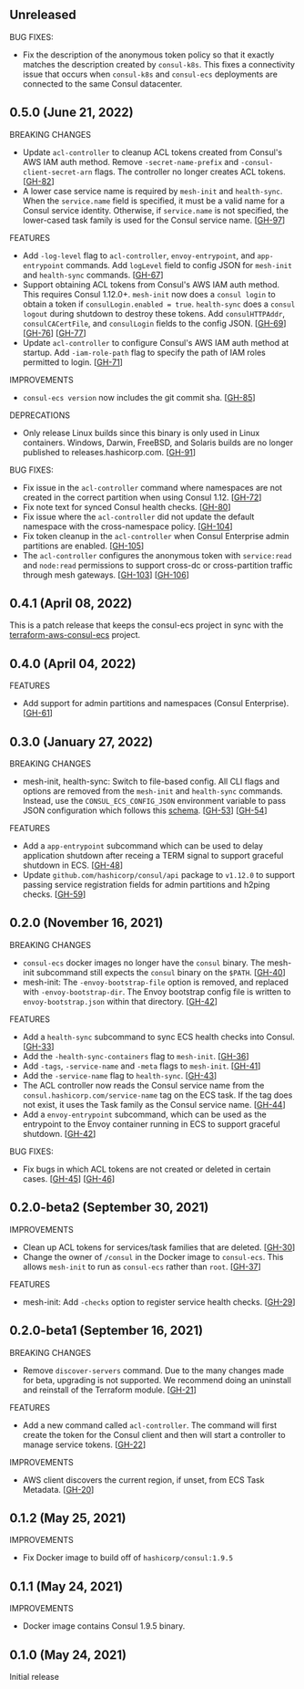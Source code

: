## Unreleased

BUG FIXES:
* Fix the description of the anonymous token policy so that it exactly matches the description
  created by `consul-k8s`. This fixes a connectivity issue that occurs when `consul-k8s` and
  `consul-ecs` deployments are connected to the same Consul datacenter.

## 0.5.0 (June 21, 2022)

BREAKING CHANGES
* Update `acl-controller` to cleanup ACL tokens created from Consul's AWS IAM auth method. Remove
  `-secret-name-prefix` and `-consul-client-secret-arn` flags. The controller no longer creates ACL
  tokens. [[GH-82](https://github.com/hashicorp/consul-ecs/pull/82)]
* A lower case service name is required by `mesh-init` and `health-sync`. When the `service.name` field
  is specified, it must be a valid name for a Consul service identity. Otherwise, if `service.name` is
  not specified, the lower-cased task family is used for the Consul service name.
  [[GH-97](https://github.com/hashicorp/consul-ecs/pull/97)]

FEATURES
* Add `-log-level` flag to `acl-controller`, `envoy-entrypoint`, and `app-entrypoint`
  commands. Add `logLevel` field to config JSON for `mesh-init` and `health-sync` commands.
  [[GH-67](https://github.com/hashicorp/consul-ecs/pull/67)]
* Support obtaining ACL tokens from Consul's AWS IAM auth method. This requires Consul 1.12.0+.
  `mesh-init` now does a `consul login` to obtain a token if `consulLogin.enabled = true`.
  `health-sync` does a `consul logout` during shutdown to destroy these tokens.
  Add `consulHTTPAddr`, `consulCACertFile`, and `consulLogin` fields to the config JSON.
  [[GH-69](https://github.com/hashicorp/consul-ecs/pull/69)]
  [[GH-76](https://github.com/hashicorp/consul-ecs/pull/76)]
  [[GH-77](https://github.com/hashicorp/consul-ecs/pull/77)]
* Update `acl-controller` to configure Consul's AWS IAM auth method at startup.
  Add `-iam-role-path` flag to specify the path of IAM roles permitted to login.
  [[GH-71](https://github.com/hashicorp/consul-ecs/pull/71)]

IMPROVEMENTS
* `consul-ecs version` now includes the git commit sha.
  [[GH-85](https://github.com/hashicorp/consul-ecs/pull/85)]

DEPRECATIONS
* Only release Linux builds since this binary is only used in Linux containers.
  Windows, Darwin, FreeBSD, and Solaris builds are no longer published to releases.hashicorp.com.
  [[GH-91](https://github.com/hashicorp/consul-ecs/pull/91)]

BUG FIXES:
* Fix issue in the `acl-controller` command where namespaces are not created in the correct
  partition when using Consul 1.12. [[GH-72](https://github.com/hashicorp/consul-ecs/pull/72)]
* Fix note text for synced Consul health checks. [[GH-80](https://github.com/hashicorp/consul-ecs/pull/80)]
* Fix issue where the `acl-controller` did not update the default namespace with the cross-namespace policy.
  [[GH-104](https://github.com/hashicorp/consul-ecs/pull/104)]
* Fix token cleanup in the `acl-controller` when Consul Enterprise admin partitions are enabled.
  [[GH-105](https://github.com/hashicorp/consul-ecs/pull/105)]
* The `acl-controller` configures the anonymous token with `service:read` and `node:read`
  permissions to support cross-dc or cross-partition traffic through mesh gateways.
  [[GH-103](https://github.com/hashicorp/consul-ecs/pull/103)]
  [[GH-106](https://github.com/hashicorp/consul-ecs/pull/106)]

## 0.4.1 (April 08, 2022)

This is a patch release that keeps the consul-ecs project in sync with the
[terraform-aws-consul-ecs](https://github.com/hashicorp/terraform-aws-consul-ecs) project.

## 0.4.0 (April 04, 2022)

FEATURES
* Add support for admin partitions and namespaces (Consul Enterprise).
  [[GH-61](https://github.com/hashicorp/consul-ecs/pull/61)]

## 0.3.0 (January 27, 2022)

BREAKING CHANGES
* mesh-init, health-sync: Switch to file-based config. All CLI flags and options are removed
  from the `mesh-init` and `health-sync` commands. Instead, use the `CONSUL_ECS_CONFIG_JSON`
  environment variable to pass JSON configuration which follows this [schema](config/schema.json).
  [[GH-53](https://github.com/hashicorp/consul-ecs/pull/53)]
  [[GH-54](https://github.com/hashicorp/consul-ecs/pull/54)]

FEATURES
* Add a `app-entrypoint` subcommand which can be used to delay application
  shutdown after receing a TERM signal to support graceful shutdown in ECS.
  [[GH-48](https://github.com/hashicorp/consul-ecs/pull/48)]
* Update `github.com/hashicorp/consul/api` package to `v1.12.0` to support
  passing service registration fields for admin partitions and h2ping checks.
  [[GH-59](https://github.com/hashicorp/consul-ecs/pull/59)]

## 0.2.0 (November 16, 2021)

BREAKING CHANGES
* `consul-ecs` docker images no longer have the `consul` binary. The
  mesh-init subcommand still expects the `consul` binary on the
  `$PATH`. [[GH-40](https://github.com/hashicorp/consul-ecs/pull/40)]
* mesh-init: The `-envoy-bootstrap-file` option is removed, and replaced with `-envoy-bootstrap-dir`.
  The Envoy bootstrap config file is written to `envoy-bootstrap.json` within that directory.
  [[GH-42](https://github.com/hashicorp/consul-ecs/pull/42)]

FEATURES
* Add a `health-sync` subcommand to sync ECS health checks into Consul. [[GH-33](https://github.com/hashicorp/consul-ecs/pull/33)]
* Add the `-health-sync-containers` flag to `mesh-init`. [[GH-36](https://github.com/hashicorp/consul-ecs/pull/36)]
* Add `-tags`, `-service-name` and `-meta` flags to `mesh-init`. [[GH-41](https://github.com/hashicorp/consul-ecs/pull/41)]
* Add the `-service-name` flag to `health-sync`. [[GH-43](https://github.com/hashicorp/consul-ecs/pull/43)]
* The ACL controller now reads the Consul service name from the
  `consul.hashicorp.com/service-name` tag on the ECS task. If the tag
  does not exist, it uses the Task family as the Consul service name.
  [[GH-44](https://github.com/hashicorp/consul-ecs/pull/44)]
* Add a `envoy-entrypoint` subcommand, which can be used as the entrypoint to the Envoy container running in ECS
  to support graceful shutdown. [[GH-42](https://github.com/hashicorp/consul-ecs/pull/42)]

BUG FIXES:
* Fix bugs in which ACL tokens are not created or deleted in certain cases.
  [[GH-45](https://github.com/hashicorp/consul-ecs/pull/45)] [[GH-46](https://github.com/hashicorp/consul-ecs/pull/46)]

## 0.2.0-beta2 (September 30, 2021)
IMPROVEMENTS
* Clean up ACL tokens for services/task families that are deleted. [[GH-30](https://github.com/hashicorp/consul-ecs/pull/30)]
* Change the owner of `/consul` in the Docker image  to `consul-ecs`. This
  allows `mesh-init` to run as `consul-ecs` rather than `root`.
  [[GH-37](https://github.com/hashicorp/consul-ecs/pull/37)]

FEATURES
* mesh-init: Add `-checks` option to register service health checks.
  [[GH-29](https://github.com/hashicorp/consul-ecs/pull/29)]

## 0.2.0-beta1 (September 16, 2021)

BREAKING CHANGES
* Remove `discover-servers` command. Due to the many changes made for beta,
  upgrading is not supported. We recommend doing an uninstall and reinstall
  of the Terraform module. [[GH-21](https://github.com/hashicorp/consul-ecs/pull/21)]

FEATURES
* Add a new command called `acl-controller`. The command will first
  create the token for the Consul client and then will start a controller
  to manage service tokens. [[GH-22](https://github.com/hashicorp/consul-ecs/pull/22)]

IMPROVEMENTS
* AWS client discovers the current region, if unset, from ECS Task Metadata.
  [[GH-20](https://github.com/hashicorp/consul-ecs/pull/20)]

## 0.1.2 (May 25, 2021)

IMPROVEMENTS
* Fix Docker image to build off of `hashicorp/consul:1.9.5`

## 0.1.1 (May 24, 2021)

IMPROVEMENTS
* Docker image contains Consul 1.9.5 binary.

## 0.1.0 (May 24, 2021)

Initial release
